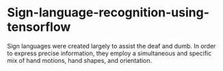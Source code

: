 # Sign-language-recognition-using-tensorflow
Sign languages were created largely to assist the deaf and dumb. In order to express precise information, they employ a simultaneous and specific mix of hand motions, hand shapes, and orientation.
